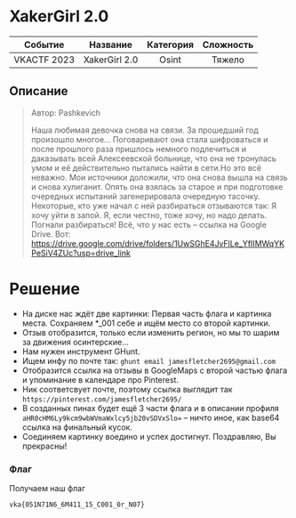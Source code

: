 # XakerGirl 2.0

|   Cобытие   | Название | Категория | Сложность |
| :---------: | :------: | :-------: | :-------: |
| VKACTF 2023 |  XakerGirl 2.0  |  Osint  |  Тяжело  |

## Описание

>Автор: Pashkevich
>
>Наша любимая девочка снова на связи. За прошедший год произошло многое... Поговаривают она стала шифроваться и после прошлого раза пришлось немного подлечиться и даказывать всей Алексеевской больнице, что она не тронулась умом и её действительно пытались найти в сети.Но это всё неважно. Мои источники доложили, что она снова вышла на связь и снова хулиганит. Опять она взялась за старое и при подготовке очередных испытаний загенерировала очередную тасочку. Некоторые, кто уже начал с ней разбираться отзываются так: Я хочу уйти в запой. Я, если честно, тоже хочу, но надо делать. Погнали разбираться! Всё, что у нас есть – ссылка на Google Drive.  Вот: https://drive.google.com/drive/folders/1UwSGhE4JvFlLe_YfIIMWqYKPeSiV4ZUc?usp=drive_link


# Решение

- На диске нас ждёт две картинки: Первая часть флага и картинка места. Сохраняем *_001 себе и ищём место со второй картинки.
- Отзыв отобразится, только если изменить регион, но мы то шарим за движения осинтерские...
- Нам нужен инструмент GHunt.
- Ищем инфу по почте так: ```ghunt email jamesfletcher2695@gmail.com```
- Отобразится ссылка на отзывы в GoogleMaps с второй частью флага и упоминание в календаре про Pinterest.
- Ник соответсвует почте, поэтому ссылка выглядит так ```https://pinterest.com/jamesfletcher2695/```
- В созданных пинах будет ещё 3 части флага и в описании профиля ```aHR0cHM6Ly9kcm9wbWVmaWxlcy5jb20vSDVxSlo=``` – ничто иное, как base64 ссылка на финальный кусок.
- Соединяем картинку воедино и успех достигнут. Поздравляю, Вы прекрасны!

### Флаг

Получаем наш флаг
```
vka{051N71N6_6M411_15_C001_0r_N07}
```